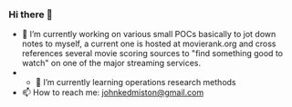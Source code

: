 ### Hi there 👋

- 🔭 I’m currently working on various small POCs basically to jot down notes to myself, a current one is hosted at movierank.org and cross references several movie scoring sources to "find something good to watch" on one of the major streaming services. 
- - 🌱 I’m currently learning operations research methods
- 📫 How to reach me: johnkedmiston@gmail.com

 
<!--
**jkedmiston/jkedmiston** is a ✨ _special_ ✨ repository because its `README.md` (this file) appears on your GitHub profile.

Here are some ideas to get you started:

- 🔭 I’m currently working on ...
- ⚡ Fun fact: ...
- 👯 I’m looking to collaborate on ...
- 🤔 I’m looking for help with ...
- 💬 Ask me about ...

- 😄 Pronouns: ...

-->
